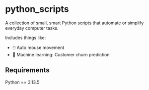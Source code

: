 # python_scripts

A collection of small, smart Python scripts that automate or simplify everyday computer tasks.

Includes things like:
- 🖱️ Auto mouse movement  
- 🤖 Machine learning: Customer churn prediction  

## Requirements
Python == 3.13.5
